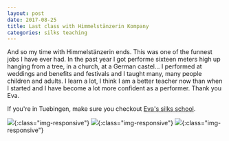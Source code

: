 ```yaml
---
layout: post
date: 2017-08-25
title: Last class with Himmelstänzerin Kompany
categories: silks teaching
---
```


And so my time with Himmelstänzerin ends. This was one of the funnest jobs I
have ever had. In the past year I got performe sixteen meters high up hanging
from a tree, in a church, at a German castel... I performed at weddings and
benefits and festivals and I taught many, many people children and adults. I
learn a lot, I think I am a better teacher now than when I started and I have
become a lot more confident as a performer. Thank you Eva.

If you're in Tuebingen, make sure you checkout [Eva's silks school](http://www.himmelstaenzerin.de).

![](https://image.ibb.co/e4WDgm/DSC_7324_00007.jpg){:class="img-responsive"}
![](https://image.ibb.co/f3AjnR/DSC_7327_00008.jpg){:class="img-responsive"}
![](https://image.ibb.co/b6C8E6/DSC_7323_00006.jpg){:class="img-responsive"}
